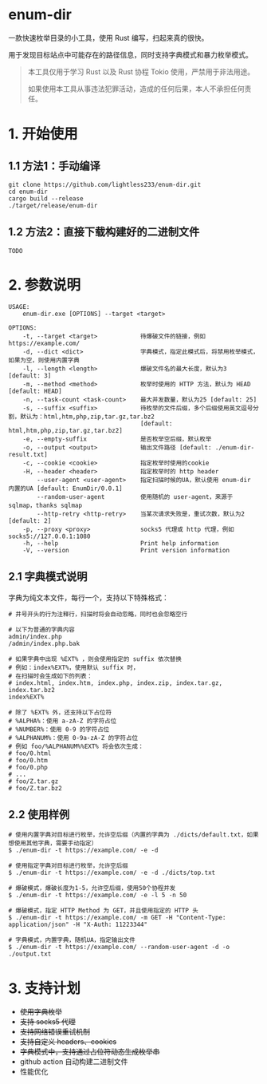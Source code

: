 # enum-dir

一款快速枚举目录的小工具，使用 Rust 编写，扫起来真的很快。

用于发现目标站点中可能存在的路径信息，同时支持字典模式和暴力枚举模式。

> 本工具仅用于学习 Rust 以及 Rust 协程 Tokio 使用，严禁用于非法用途。
> 
> 如果使用本工具从事违法犯罪活动，造成的任何后果，本人不承担任何责任。

# 1. 开始使用
## 1.1 方法1：手动编译
```shell
git clone https://github.com/lightless233/enum-dir.git
cd enum-dir
cargo build --release 
./target/release/enum-dir
```

## 1.2 方法2：直接下载构建好的二进制文件
```shell
TODO
```

# 2. 参数说明
```shell
USAGE:
    enum-dir.exe [OPTIONS] --target <target>

OPTIONS:
    -t, --target <target>            待爆破文件的链接，例如 https://example.com/
    -d, --dict <dict>                字典模式，指定此模式后，将禁用枚举模式，如果为空，则使用内置字典
    -l, --length <length>            爆破文件名的最大长度，默认为3 [default: 3]
    -m, --method <method>            枚举时使用的 HTTP 方法，默认为 HEAD [default: HEAD]
    -n, --task-count <task-count>    最大并发数量，默认为25 [default: 25]
    -s, --suffix <suffix>            待枚举的文件后缀，多个后缀使用英文逗号分割，默认为：html,htm,php,zip,tar.gz,tar.bz2
                                     [default: html,htm,php,zip,tar.gz,tar.bz2]
    -e, --empty-suffix               是否枚举空后缀，默认枚举
    -o, --output <output>            输出文件路径 [default: ./enum-dir-result.txt]
    -c, --cookie <cookie>            指定枚举时使用的cookie
    -H, --header <header>            指定枚举时的 http header
        --user-agent <user-agent>    指定扫描时候的UA，默认使用 enum-dir 内置的UA [default: EnumDir/0.0.1]
        --random-user-agent          使用随机的 user-agent，来源于 sqlmap，thanks sqlmap
        --http-retry <http-retry>    当某次请求失败是，重试次数，默认为2 [default: 2]
    -p, --proxy <proxy>              socks5 代理或 http 代理，例如 socks5://127.0.0.1:1080
    -h, --help                       Print help information
    -V, --version                    Print version information
```

## 2.1 字典模式说明
字典为纯文本文件，每行一个，支持以下特殊格式：
```plain
# 井号开头的行为注释行，扫描时将会自动忽略，同时也会忽略空行

# 以下为普通的字典内容
admin/index.php
/admin/index.php.bak

# 如果字典中出现 %EXT% ，则会使用指定的 suffix 依次替换
# 例如：index%EXT%，使用默认 suffix 时，
# 在扫描时会生成如下的列表：
# index.html, index.htm, index.php, index.zip, index.tar.gz, index.tar.bz2
index%EXT%

# 除了 %EXT% 外，还支持以下占位符
# %ALPHA%：使用 a-zA-Z 的字符占位
# %NUMBER%：使用 0-9 的字符占位
# %ALPHANUM%：使用 0-9a-zA-Z 的字符占位
# 例如 foo/%ALPHANUM%%EXT% 将会依次生成：
# foo/0.html
# foo/0.htm
# foo/0.php
# ...
# foo/Z.tar.gz
# foo/Z.tar.bz2
```

## 2.2 使用样例
```shell
# 使用内置字典对目标进行枚举，允许空后缀（内置的字典为 ./dicts/default.txt，如果想使用其他字典，需要手动指定）
$ ./enum-dir -t https://example.com/ -e -d 

# 使用指定字典对目标进行枚举，允许空后缀
$ ./enum-dir -t https://example.com/ -e -d ./dicts/top.txt

# 爆破模式，爆破长度为1-5，允许空后缀，使用50个协程并发
$ ./enum-dir -t https://example.com/ -e -l 5 -n 50

# 爆破模式，指定 HTTP Method 为 GET，并且使用指定的 HTTP 头
$ ./enum-dir -t https://example.com/ -m GET -H "Content-Type: application/json" -H "X-Auth: 11223344"

# 字典模式，内置字典，随机UA，指定输出文件
$ ./enum-dir -t https://example.com/ --random-user-agent -d -o ./output.txt
```

# 3. 支持计划
- ~~使用字典枚举~~
- ~~支持 socks5 代理~~
- ~~支持网络错误重试机制~~
- ~~支持自定义 headers、cookies~~
- ~~字典模式中，支持通过占位符动态生成枚举串~~
- github action 自动构建二进制文件
- 性能优化